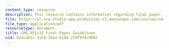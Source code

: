 ```yaml
---
content_type: resource
description: This resource contains information regarding final paper.
file: https://ol-ocw-studio-app-production.s3.amazonaws.com/courses/cms-951-workshop-ii-qualitative-social-science-methods-for-media-studies-spring-2015/81dca83c311039aab14d279f974c0002_MITCMS_951S15_FinalPaper.pdf
file_type: application/pdf
resourcetype: Document
title: CMS.951s15 Final Paper Guidelines
uid: 81dca83c-3110-39aa-b14d-279f974c0002
---
```

